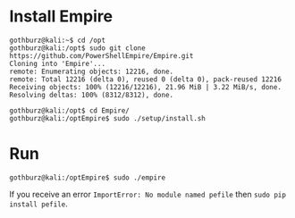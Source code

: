 # Install Empire
```aidl
gothburz@kali:~$ cd /opt
gothburz@kali:/opt$ sudo git clone https://github.com/PowerShellEmpire/Empire.git
Cloning into 'Empire'...
remote: Enumerating objects: 12216, done.
remote: Total 12216 (delta 0), reused 0 (delta 0), pack-reused 12216
Receiving objects: 100% (12216/12216), 21.96 MiB | 3.22 MiB/s, done.
Resolving deltas: 100% (8312/8312), done.

gothburz@kali:/opt$ cd Empire/
gothburz@kali:/optEmpire$ sudo ./setup/install.sh
```
# Run
```aidl
gothburz@kali:/optEmpire$ sudo ./empire
```
If you receive an error `ImportError: No module named pefile` then `sudo pip install pefile`.